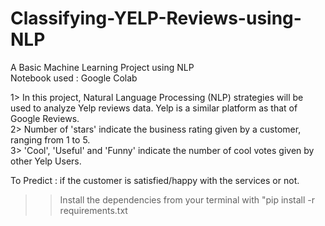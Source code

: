 # Classifying-YELP-Reviews-using-NLP
A Basic Machine Learning Project using NLP                                             
Notebook used : Google Colab

1> In this project, Natural Language Processing (NLP) strategies will be used to analyze Yelp reviews data.
   Yelp is a similar platform as that of Google Reviews.                                        
2> Number of 'stars' indicate the business rating given by a customer, ranging from 1 to 5.              
3> 'Cool', 'Useful' and 'Funny' indicate the number of cool votes given by other Yelp Users.              

To Predict : if the customer is satisfied/happy with the services or not.

>> Install the dependencies from your terminal with "pip install -r requirements.txt
